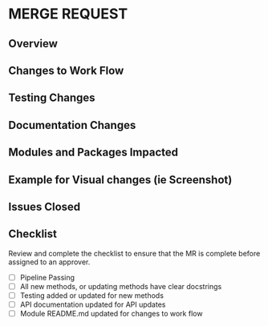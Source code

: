 # MERGE REQUEST
## Overview

## Changes to Work Flow

## Testing Changes

## Documentation Changes

## Modules and Packages Impacted

## Example for Visual changes (ie Screenshot)

## Issues Closed

## Checklist
Review and complete the checklist to ensure that the MR is complete before assigned to an approver.
 - [ ] Pipeline Passing
 - [ ] All new methods, or updating methods have clear docstrings
 - [ ] Testing added or updated for new methods
 - [ ] API documentation updated for API updates
 - [ ] Module README.md updated for changes to work flow
